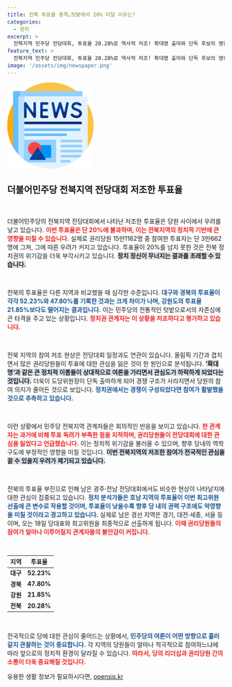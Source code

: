 ```yaml
---
title: 전북 투표율 충격…텃밭에서 20% 미달 이유는?
categories:
  - 정치
excerpt: >
  전북지역 민주당 전당대회, 투표율 20.28%로 역사적 저조! 확대명 출마와 단독 후보의 영향으로 빚어진 관심 부족이 우려를 낳고 있다. 전북의 지지 기반이 흔들리는 가운데, 다가오는 광주·전남 전대의 향방이 더욱 주목받고 있다.
feature_text: >
  전북지역 민주당 전당대회, 투표율 20.28%로 역사적 저조! 확대명 출마와 단독 후보의 영향으로 빚어진 관심 부족이 우려를 낳고 있다. 전북의 지지 기반이 흔들리는 가운데, 다가오는 광주·전남 전대의 향방이 더욱 주목받고 있다.
image: '/assets/img/newspaper.png'
---
```


<p><img src="/assets/img/newspaper.png" alt="kimp 속보" /></p>

<h2 data-ke-size="size26">더불어민주당 전북지역 전당대회 저조한 투표율</h2>

<p data-ke-size="size16">&nbsp;</p>

<p>더불어민주당의 전북지역 전당대회에서 나타난 저조한 투표율은 당원 사이에서 우려를 낳고 있습니다. <b><span style="color: #ee2323;">이번 투표율은 단 20%에 불과하며, 이는 전북지역의 정치적 기반에 큰 영향을 미칠 수 있습니다.</span></b> 실제로 권리당원 15만1162명 중 참여한 투표자는 단 3만662명에 그쳐, 그에 따른 우려가 커지고 있습니다. 투표율이 20%를 넘지 못한 것은 전북 정치권의 위기감을 더욱 부각시키고 있습니다. <b><span style="background-color: #21538527;">정치 정신이 무너지는 결과를 초래할 수 있습니다.</span></b> </p>

<p data-ke-size="size16">&nbsp;</p>

<p>전북의 투표율은 다른 지역과 비교했을 때 심각한 수준입니다. <b><span style="color: #1a5490;">대구와 경북의 투표율이 각각 52.23%와 47.80%를 기록한 것과는 크게 차이가 나며, 강원도의 투표율 21.85%보다도 떨어지는 결과입니다.</span></b> 이는 민주당의 전통적인 텃밭으로서의 자존심에 큰 타격을 주고 있는 상황입니다. <b><span style="color: #ee2323;">정치권 관계자는 이 상황을 저조하다고 평가하고 있습니다.</span></b> </p>

<p data-ke-size="size16">&nbsp;</p>

<p>전북 지역의 참여 저조 현상은 전당대회 일정과도 연관이 있습니다. 올림픽 기간과 겹치면서 많은 권리당원들이 투표에 대한 관심을 잃은 것이 한 원인으로 분석됩니다. <b><span style="background-color: #21538527;">’확대명‘과 같은 큰 정치적 이름들이 상대적으로 여론을 가리면서 관심도가 하락하게 되었다는 것입니다.</span></b> 더욱이 도당위원장이 단독 출마하게 되어 경쟁 구조가 사라지면서 당원의 참여 의지가 줄어든 것으로 보입니다. <b><span style="color: #1a5490;">정치권에서는 경쟁이 구성되었다면 참여가 활발했을 것으로 추측하고 있습니다.</span></b> </p>

<p data-ke-size="size16">&nbsp;</p>

<p>이런 상황에서 민주당 전북지역 관계자들은 회의적인 반응을 보이고 있습니다. <b><span style="color: #ee2323;">한 관계자는 과거에 비해 투표 독려가 부족한 점을 지적하며, 권리당원들이 전당대회에 대한 관심을 잃었다고 언급했습니다.</span></b> 이는 정치적 위기감을 불러올 수 있으며, 향후 당내의 역학구도에 부정적인 영향을 미칠 것입니다. <b><span style="background-color: #21538527;">이번 전북지역의 저조한 참여가 전국적인 관심을 끌 수 있을지 우려가 제기되고 있습니다.</span></b> </p>

<p data-ke-size="size16">&nbsp;</p>

<p>전북의 투표율 부진으로 인해 남은 광주·전남 전당대회에서도 비슷한 현상이 나타날지에 대한 관심이 집중되고 있습니다. <b><span style="color: #1a5490;">정치 분석가들은 호남 지역의 투표율이 이번 최고위원 선출에 큰 변수로 작용할 것이며, 투표율이 낮을수록 향후 당 내의 권력 구조에도 악영향을 미칠 것이라고 경고하고 있습니다.</span></b> 실제로 남은 경선 지역은 경기, 대전·세종, 서울 등이며, 오는 18일 당대표와 최고위원을 최종적으로 선출하게 됩니다. <b><span style="color: #ee2323;">이때 권리당원들의 참여가 얼마나 이루어질지 관계자들의 불안감이 커집니다.</span></b> </p>

<p data-ke-size="size16">&nbsp;</p>

<table style="width:100%;">
    <thead>
        <tr>
            <th style="text-align: center;"><b>지역</b></th>
            <th style="text-align: center;"><b>투표율</b></th>
        </tr>
    </thead>
    <tbody>
        <tr>
            <td style="text-align: center; height: 17px;"><b>대구</b></td>
            <td style="text-align: center; height: 17px;"><b>52.23%</b></td>
        </tr>
        <tr>
            <td style="text-align: center; height: 17px;"><b>경북</b></td>
            <td style="text-align: center; height: 17px;"><b>47.80%</b></td>
        </tr>
        <tr>
            <td style="text-align: center; height: 17px;"><b>강원</b></td>
            <td style="text-align: center; height: 17px;"><b>21.85%</b></td>
        </tr>
        <tr>
            <td style="text-align: center; height: 17px;"><b>전북</b></td>
            <td style="text-align: center; height: 17px;"><b>20.28%</b></td>
        </tr>
    </tbody>
</table>

<p data-ke-size="size16">&nbsp;</p>

<p>전국적으로 당에 대한 관심이 줄어드는 상황에서, <b><span style="color: #1a5490;">민주당의 여론이 어떤 방향으로 흘러갈지 관찰하는 것이 중요합니다.</span></b> 각 지역의 당원들이 얼마나 적극적으로 참여하느냐에 따라 앞으로의 정치적 환경이 달라질 수 있습니다. <b><span style="color: #ee2323;">따라서, 당의 리더십과 권리당원 간의 소통이 더욱 중요해질 것입니다.</span></b></p>
유용한 생활 정보가 필요하시다면, <a href="https://opensis.kr" rel="dofollow">opensis.kr</a>


